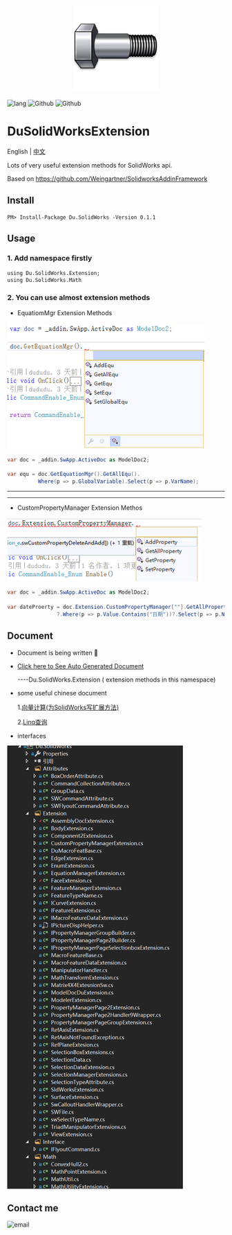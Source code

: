 
<div align=center><img src="resources/toolbox.png" width="200"/></div>

![lang](https://img.shields.io/badge/language-csharp-green.svg)
![Github](https://img.shields.io/badge/Github-build-blue.svg?style=flat-square)
![Github](https://img.shields.io/badge/Nuget-v0.1.1-yellowgreen.svg?style=flat-square)

# DuSolidWorksExtension

English | [中文](https://github.com/weianweigan/DuSolidWorksExtension/blob/master/README.cn.md)

Lots of very useful extension methods for SolidWorks api.

Based on https://github.com/Weingartner/SolidworksAddinFramework


## Install

```
PM> Install-Package Du.SolidWorks -Version 0.1.1
```

## Usage

### 1. Add namespace firstly

```
using Du.SolidWorks.Extension;
using Du.SolidWorks.Math
```

### 2. You can use almost extension methods 

* EquatiomMgr Extension Methods

 ![](resources/equExtension.png)


```csharp
var doc = _addin.SwApp.ActiveDoc as ModelDoc2;

var equ = doc.GetEquationMgr().GetAllEqu().
          Where(p => p.GlobalVariable).Select(p => p.VarName);
```

----------------------------------------------------------------------------
----------------------------------------------------------------------------

* CustomPropertyManager Extension Methos 

![](resources/cusExtension.png)

```csharp
var doc = _addin.SwApp.ActiveDoc as ModelDoc2;

var dateProerty = doc.Extension.CustomPropertyManager[""].GetAllProperty()
                ?.Where(p => p.Value.Contains("日期"))?.Select(p => p.Name);
```

## Document 

* Document is being written :construction:

* [Click here to See Auto Generated Document](https://weianweigan.github.io/DuSolidWorksExtension/) 
    
  ----Du.SolidWorks.Extension (  extension methods in this namespace)

* some useful chinese document

    1.[向量计算(为SolidWorks写扩展方法)](https://www.jianshu.com/p/ba0eb8869d31)

    2.[Linq查询](https://www.jianshu.com/p/350b7739ab79)

* interfaces 

![](resources/tree.png)

## Contact me

![email](https://img.shields.io/badge/email-1831197727@qq.com-green.svg)